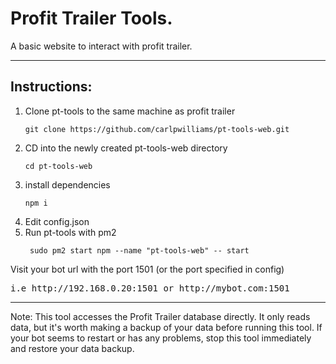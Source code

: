 # Profit Trailer Tools.
A basic website to interact with profit trailer.
___
## Instructions:
<ol>
<li> Clone pt-tools to the same machine as profit trailer</li>

    git clone https://github.com/carlpwilliams/pt-tools-web.git 

<li> CD into the newly created pt-tools-web directory</li>

    cd pt-tools-web

<li> install dependencies</li>

    npm i

<li> Edit config.json</li>

<li> Run pt-tools with pm2</li>

     sudo pm2 start npm --name "pt-tools-web" -- start
     
</ol>
Visit your bot url with the port 1501 (or the port specified in config)
<pre>i.e http://192.168.0.20:1501 or http://mybot.com:1501</pre>

___
Note:
This tool accesses the Profit Trailer database directly. It only reads data, but it's worth making a backup of your data before running this tool.
If your bot seems to restart or has any problems, stop this tool immediately and restore your data backup.
